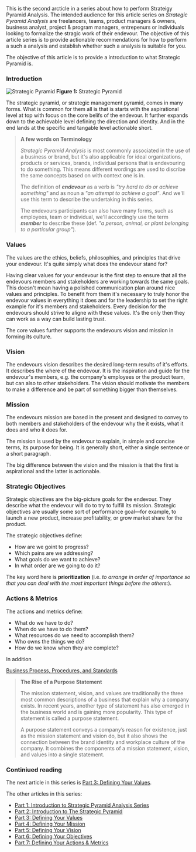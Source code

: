This is the second arcticle in a series about how to perform Strateigy Pyramid Analysis. The intended audience for this article series on _Strategic Pyramid Analysis_ are freelancers, teams, product managers & owners, business analyst, project & program managers, entrepenurs or individuals looking to formalize the stragic work of their endevour. The objective of this article series is to provide actionable recommendations for how to perform a such a analysis and establish whether such a analysis is suitable for you. 


The objective of this article is to provide a introduction to what Strategic Pyramid is.

### Introduction

![Strategic Pyramid](/assets/img/pub/values-vision-mission-objectives-explained.png) 
**Figure 1:** Strategic Pyramid

The strategic pyramid, or strategic management pyramid, comes in many forms. What is common for them all is that is starts with the aspirational level at top with focus on the core belifs of the endevour. It further expands down to the achievable level defining the direction and identity. And in the end lands at the specific and tangable level actionable short.

>**A few words on Terminology**
>
> _Strategic Pyramid Analysis_ is most commonly associated in the use of a business or brand, but it's also applicable for ideal organizations, products or services, brands, individual persons that is endevouring to do something. This means different wordings are used to discribe the same concepts based on with context one is in.
> 
> The definition of **_endevour_** as a verb is *"try hard to do or achieve something"* and as noun a *"an attempt to achieve a goal"*. And we'll use this term to describe the undertaking in this series. 
> 
> The endevours participants can also have many forms, such as employees, team or individual, we'll accordingly use the term **_member_** to describe these (def. *"a person, animal, or plant belonging to a particular group"*).

### Values
The values are the ethics, beliefs, philosophies, and principles that drive your endevour. It's quite simply what does the endevour stand for?

Having clear values for your endevour is the first step to ensure that all the endevours members and stakeholders are working towards the same goals. This  doesn't mean having a polished communication plan around nice values and principles. To benefit from them it's necessary to truly honor the  endevour values in everything it does and for the leadership to set the right example for it's members and stakeholders. Every decision for the endevours should strive to aligne with these values. It's the only then they can work as a way can build lasting trust.

The core values further supports the endevours vision and mission in forming its culture. 


### Vision
The endevours vision describes the desired long-term results of it's efforts. It describes the where of the endevour. It is the inspiration and guide for the endevour's members, e.g. the company's employees or the product team, but can also to other stakeholders. The vision should motivate the members to make a difference and be part of something bigger than themselves.

### Mission
The endevours mission are based in the present and designed to convey to both members and stakeholders of the endevour why the it exists, what it does and  who it does for.

The mission is used by the endevour to explain, in simple and concise terms, its purpose for being. It is generally short, either a single sentence or a short paragraph.

The big difference between the vision and the mission is that the first is aspirational and the latter is actionable.

### Strategic Objectives
Strategic objectives are the big-picture goals for the endevour. They describe what the endevour will do to try to fulfill its mission. Strategic objectives are usually some sort of performance goal—for example, to launch a new product, increase profitability, or grow market share for the product.

The strategic objectives define:
* How are we goint to progress?
* Which pains are we addressing?
* What goals do we want to achieve?
* In what order are we going to do it?

The key word here is **prioritization** (i.e. *to arrange in order of importance so that you can deal with the most important things before the others:*).

### Actions & Metrics

The actions and metrics define:
* What do we have to do?
* When do we have to do them?
* What resources do we need to accomplish them?
* Who owns the things we do?
* How do we know when they are complete?

In addition 

[Business Process, Procedures, and Standards](https://www.business.qld.gov.au/starting-business/planning/business-planning/processes-procedures-standards)

> **The Rise of a Purpose Statement**
>
> The mission statement, vision, and values are traditionally the three most common descriptions of a business that explain why a company exists. In recent years, another type of statement has also emerged in the business world and is gaining more popularity. This type of statement is called a purpose statement.
>
> A purpose statement conveys a company’s reason for existence, just as the mission statement and vision do, but it also shows the connection between the brand identity and workplace culture of the company. It combines the components of a mission statement, vision, and values into a single statement.

### Continiued reading
The next article in this series is [Part 3: Defining Your Values](/publication/strgpyr3).

The other articles in this series:
* [Part 1: Introduction to Strategic Pyramid Analysis Series](/publication/strgpyr1)
* [Part 2: Introduction to The Strategic Pyramid](/publication/strgpyr2)
* [Part 3: Defining Your Values](/publication/strgpyr3)
* [Part 4: Defining Your Mission](/publication/strgpyr4)
* [Part 5: Defining Your Vision](/publication/strgpyr5)
* [Part 6: Defining Your Objectives](/publication/strgpyr6)
* [Part 7: Defining Your Actions & Metrics](/publication/strgpyr7)
